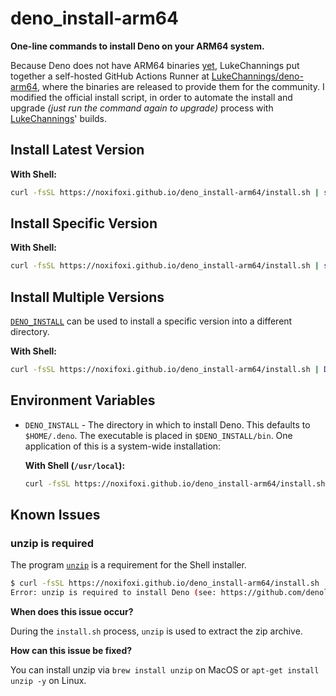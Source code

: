# deno_install-arm64

**One-line commands to install Deno on your ARM64 system.**

Because Deno does not have ARM64 binaries [yet](https://github.com/denoland/deno/issues/1846), LukeChannings put together a self-hosted GitHub Actions Runner at [LukeChannings/deno-arm64](https://github.com/LukeChannings/deno-arm64/releases), where the binaries are released to provide them for the community. I modified the official install script, in order to automate the install and upgrade *(just run the command again to upgrade)* process with [LukeChannings](https://github.com/LukeChannings)' builds.

## Install Latest Version

**With Shell:**

```sh
curl -fsSL https://noxifoxi.github.io/deno_install-arm64/install.sh | sh
```

## Install Specific Version

**With Shell:**

```sh
curl -fsSL https://noxifoxi.github.io/deno_install-arm64/install.sh | sh -s v1.6.3
```

## Install Multiple Versions

[`DENO_INSTALL`](#environment-variables) can be used to install a specific version into a different directory.

**With Shell:**

```sh
curl -fsSL https://noxifoxi.github.io/deno_install-arm64/install.sh | DENO_INSTALL=$HOME/deno-1.6.3 sh -s v1.6.3
```

## Environment Variables

- `DENO_INSTALL` - The directory in which to install Deno. This defaults to
  `$HOME/.deno`. The executable is placed in `$DENO_INSTALL/bin`. One
  application of this is a system-wide installation:

  **With Shell (`/usr/local`):**

  ```sh
  curl -fsSL https://noxifoxi.github.io/deno_install-arm64/install.sh | sudo DENO_INSTALL=/usr/local sh
  ```

## Known Issues

### unzip is required

The program [`unzip`](https://linux.die.net/man/1/unzip) is a requirement for the Shell installer.

```sh
$ curl -fsSL https://noxifoxi.github.io/deno_install-arm64/install.sh | sh
Error: unzip is required to install Deno (see: https://github.com/denoland/deno_install#unzip-is-required).
```

**When does this issue occur?**

During the `install.sh` process, `unzip` is used to extract the zip archive.

**How can this issue be fixed?**

You can install unzip via `brew install unzip` on MacOS or `apt-get install unzip -y` on Linux.
